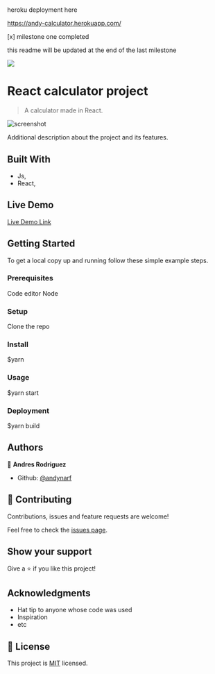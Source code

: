 # 

heroku deployment here 

https://andy-calculator.herokuapp.com/

[x] milestone one completed 

this readme will be updated at the end of the last milestone




![](https://img.shields.io/badge/Microverse-blueviolet)

# React calculator project

> A calculator made in React.

![screenshot](./app_screenshot.png)

Additional description about the project and its features.

## Built With

- Js,
- React,

## Live Demo

[Live Demo Link](https://andy-calculator.herokuapp.com/)


## Getting Started

To get a local copy up and running follow these simple example steps.

### Prerequisites
Code editor
Node

### Setup
Clone the repo

### Install
$yarn

### Usage
$yarn start 

### Deployment
$yarn build


## Authors

👤 **Andres Rodriguez**

- Github: [@andynarf](https://github.com/andynarf)


## 🤝 Contributing

Contributions, issues and feature requests are welcome!

Feel free to check the [issues page](issues/).

## Show your support

Give a ⭐️ if you like this project!

## Acknowledgments

- Hat tip to anyone whose code was used
- Inspiration
- etc

## 📝 License

This project is [MIT](lic.url) licensed.